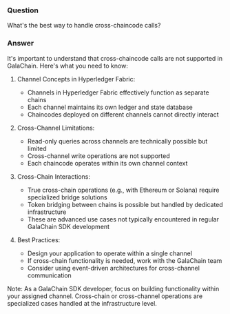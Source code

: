 ### Question


What's the best way to handle cross-chaincode calls?


### Answer


It's important to understand that cross-chaincode calls are not supported in GalaChain. Here's what you need to know:

1. Channel Concepts in Hyperledger Fabric:
   - Channels in Hyperledger Fabric effectively function as separate chains
   - Each channel maintains its own ledger and state database
   - Chaincodes deployed on different channels cannot directly interact

2. Cross-Channel Limitations:
   - Read-only queries across channels are technically possible but limited
   - Cross-channel write operations are not supported
   - Each chaincode operates within its own channel context

3. Cross-Chain Interactions:
   - True cross-chain operations (e.g., with Ethereum or Solana) require specialized bridge solutions
   - Token bridging between chains is possible but handled by dedicated infrastructure
   - These are advanced use cases not typically encountered in regular GalaChain SDK development

4. Best Practices:
   - Design your application to operate within a single channel
   - If cross-chain functionality is needed, work with the GalaChain team
   - Consider using event-driven architectures for cross-channel communication

Note: As a GalaChain SDK developer, focus on building functionality within your assigned channel. Cross-chain or cross-channel operations are specialized cases handled at the infrastructure level.